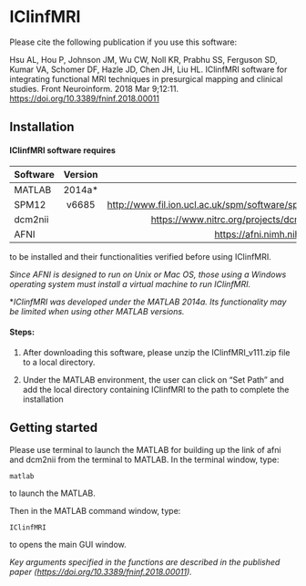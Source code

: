 # IClinfMRI

Please cite the following publication if you use this software:

Hsu AL, Hou P, Johnson JM, Wu CW, Noll KR, Prabhu SS, Ferguson SD, Kumar VA, Schomer DF, Hazle JD, Chen JH, Liu HL. IClinfMRI software for integrating functional MRI techniques in presurgical
mapping and clinical studies. Front Neuroinform. 2018 Mar 9;12:11. <https://doi.org/10.3389/fninf.2018.00011>

## Installation
#### **IClinfMRI** software requires

| Software      | Version | Link                                             |
| ------------- |:-------:| ------------------------------------------------:|
| MATLAB        | 2014a*  |  
| SPM12         | v6685   | http://www.fil.ion.ucl.ac.uk/spm/software/spm12/ |
| dcm2nii       |         | https://www.nitrc.org/projects/dcm2nii/          |
| AFNI          |         | https://afni.nimh.nih.gov/                       |

to be installed and their functionalities verified before using IClinfMRI.


*Since AFNI is designed to run on Unix or Mac OS, those using a Windows operating system must install a virtual machine to run IClinfMRI.*

**IClinfMRI was developed under the MATLAB 2014a. Its functionality may be limited when using other MATLAB versions.*

#### Steps:

1. After downloading this software, please unzip the IClinfMRI_v111.zip file to a local directory. 

2. Under the MATLAB environment, the user can click on “Set Path” and add the local directory containing IClinfMRI to the path to complete the installation


## Getting started

Please use terminal to launch the MATLAB for building up the link of afni and dcm2nii from the terminal to MATLAB.
In the terminal window, type:
```
matlab
```
to launch the MATLAB.

Then in the MATLAB command window, type:
```
IClinfMRI 
```
to opens the main GUI window. 

*Key arguments specified in the functions are described in the published paper (<https://doi.org/10.3389/fninf.2018.00011>).*

